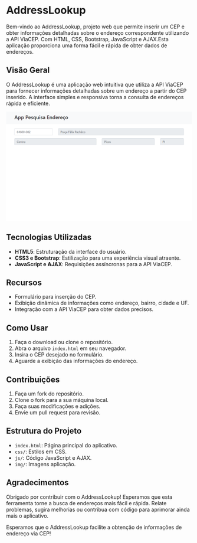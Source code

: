 # AddressLookup
Bem-vindo ao AddressLookup, projeto web que permite inserir um CEP e obter informações detalhadas sobre o endereço correspondente utilizando a API ViaCEP. Com HTML, CSS, Bootstrap, JavaScript e AJAX.Esta aplicação proporciona uma forma fácil e rápida de obter dados de endereços.

## Visão Geral

O AddressLookup é uma aplicação web intuitiva que utiliza a API ViaCEP para fornecer informações detalhadas sobre um endereço a partir do CEP inserido. A interface simples e responsiva torna a consulta de endereços rápida e eficiente.


![Screenshot do AddressLookup](img/screenshot.png)

## Tecnologias Utilizadas

- **HTML5**: Estruturação da interface do usuário.
- **CSS3 e Bootstrap**: Estilização para uma experiência visual atraente.
- **JavaScript e AJAX**: Requisições assíncronas para a API ViaCEP.

## Recursos

- Formulário para inserção do CEP.
- Exibição dinâmica de informações como endereço, bairro, cidade e UF.
- Integração com a API ViaCEP para obter dados precisos.

## Como Usar

1. Faça o download ou clone o repositório.
2. Abra o arquivo `index.html` em seu navegador.
3. Insira o CEP desejado no formulário.
4. Aguarde a exibição das informações do endereço.

## Contribuições

1. Faça um fork do repositório.
2. Clone o fork para a sua máquina local.
3. Faça suas modificações e adições.
4. Envie um pull request para revisão.

## Estrutura do Projeto

- `index.html`: Página principal do aplicativo.
- `css/`: Estilos em CSS.
- `js/`: Código JavaScript e AJAX.
- `img/`: Imagens aplicação.

## Agradecimentos

Obrigado por contribuir com o AddressLookup! Esperamos que esta ferramenta torne a busca de endereços mais fácil e rápida. Relate problemas, sugira melhorias ou contribua com código para aprimorar ainda mais o aplicativo.

Esperamos que o AddressLookup facilite a obtenção de informações de endereço via CEP!

